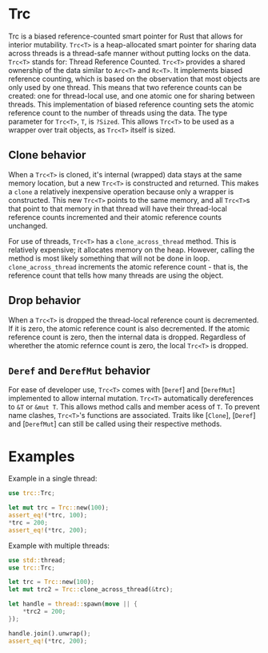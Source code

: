 # Trc
Trc is a biased reference-counted smart pointer for Rust that allows for interior mutability.
`Trc<T>` is a heap-allocated smart pointer for sharing data across threads is a thread-safe manner without putting locks on the data.
`Trc<T>` stands for: Thread Reference Counted.
`Trc<T>` provides a shared ownership of the data similar to `Arc<T>` and `Rc<T>`.
It implements biased reference counting, which is based on the observation that most objects are only used by one thread.
This means that two reference counts can be created: one for thread-local use, and one atomic one for sharing between threads.
This implementation of biased reference counting sets the atomic reference count to the number of threads using the data.
The type parameter for `Trc<T>`, `T`, is `?Sized`. This allows `Trc<T>` to be used as a wrapper over trait objects, as `Trc<T>` itself is sized.

## Clone behavior
When a `Trc<T>` is cloned, it's internal (wrapped) data stays at the same memory location, but a new `Trc<T>` is constructed and returned.
This makes a `clone` a relatively inexpensive operation because only a wrapper is constructed.
This new `Trc<T>` points to the same memory, and all `Trc<T>`s that point to that memory in that thread will have their thread-local reference counts incremented
and their atomic reference counts unchanged.

For use of threads, `Trc<T>` has a `clone_across_thread` method. This is relatively expensive; it allocates memory on the heap. However, calling the method
is most likely something that will not be done in loop.
`clone_across_thread` increments the atomic reference count - that is, the reference count that tells how many threads are using the object.

## Drop behavior

When a `Trc<T>` is dropped the thread-local reference count is decremented. If it is zero, the atomic reference count is also decremented.
If the atomic reference count is zero, then the internal data is dropped. Regardless of wherether the atomic refernce count is zero, the
local `Trc<T>` is dropped.

## `Deref` and `DerefMut` behavior
For ease of developer use, `Trc<T>` comes with [`Deref`] and [`DerefMut`] implemented to allow internal mutation.
`Trc<T>` automatically dereferences to `&T` or `&mut T`. This allows method calls and member acess of `T`.
To prevent name clashes, `Trc<T>`'s functions are associated. Traits like [`Clone`], [`Deref`] and [`DerefMut`] can still be called using their respective methods.

# Examples

Example in a single thread:
```rust
use trc::Trc;

let mut trc = Trc::new(100);
assert_eq!(*trc, 100);
*trc = 200;
assert_eq!(*trc, 200);
```

Example with multiple threads:
```rust
use std::thread;
use trc::Trc;

let trc = Trc::new(100);
let mut trc2 = Trc::clone_across_thread(&trc);

let handle = thread::spawn(move || {
    *trc2 = 200;
});

handle.join().unwrap();
assert_eq!(*trc, 200);
```
